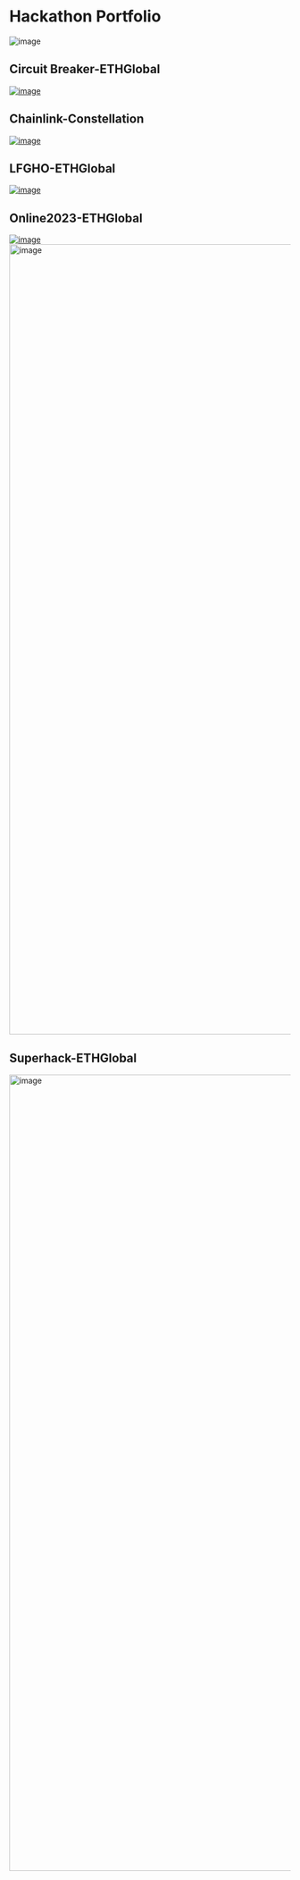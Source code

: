 # Hackathon Portfolio

![image](https://github.com/Solidityarchitect/Hackathon-Portfolio/assets/125990317/a88f3c1d-4c47-46d4-afca-5393ef72297c)

## Circuit Breaker-ETHGlobal 
[![image](https://github.com/Solidityarchitect/Hackathon-Portfolio/assets/125990317/c39210cf-7e37-4ee2-a554-6cf65c9a30de)](https://ethglobal.com/showcase/zero-to-hero-95y28)

## Chainlink-Constellation 
[![image](https://github.com/Solidityarchitect/Hackathon-Portfolio/assets/125990317/2e9d5cb5-f0d6-4a5f-97cb-81e14c0f7ced)](https://devpost.com/software/send-it-cash)

## LFGHO-ETHGlobal
[![image](https://github.com/Solidityarchitect/Hackathon-Portfolio/assets/125990317/611fad48-cf93-4a39-8adb-db8e6ac93d2f)](https://ethglobal.com/showcase/streamline-40r8i)

## Online2023-ETHGlobal
[![image](https://github.com/Solidityarchitect/Hackathon-Portfolio/assets/125990317/2436a200-f545-46b8-a26c-c9cc49d00419)](https://ethglobal.com/showcase/happy-planet-wd5s8)
<img width="1415" alt="image" src="">

## Superhack-ETHGlobal 
<img width="1426" alt="image" src="https://github.com/Solidityarchitect/Hackathon-Portfolio/assets/125990317/0934934b-02d1-4432-80c0-9d636e8e7894">
